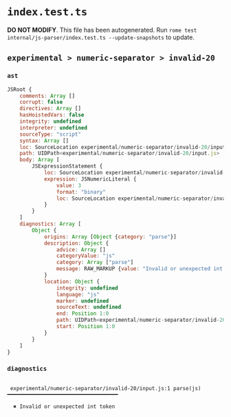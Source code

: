 # `index.test.ts`

**DO NOT MODIFY**. This file has been autogenerated. Run `rome test internal/js-parser/index.test.ts --update-snapshots` to update.

## `experimental > numeric-separator > invalid-20`

### `ast`

```javascript
JSRoot {
	comments: Array []
	corrupt: false
	directives: Array []
	hasHoistedVars: false
	integrity: undefined
	interpreter: undefined
	sourceType: "script"
	syntax: Array []
	loc: SourceLocation experimental/numeric-separator/invalid-20/input.js 1:0-2:0
	path: UIDPath<experimental/numeric-separator/invalid-20/input.js>
	body: Array [
		JSExpressionStatement {
			loc: SourceLocation experimental/numeric-separator/invalid-20/input.js 1:0-1:8
			expression: JSNumericLiteral {
				value: 3
				format: "binary"
				loc: SourceLocation experimental/numeric-separator/invalid-20/input.js 1:0-1:8
			}
		}
	]
	diagnostics: Array [
		Object {
			origins: Array [Object {category: "parse"}]
			description: Object {
				advice: Array []
				categoryValue: "js"
				category: Array ["parse"]
				message: RAW_MARKUP {value: "Invalid or unexpected int token"}
			}
			location: Object {
				integrity: undefined
				language: "js"
				marker: undefined
				sourceText: undefined
				end: Position 1:0
				path: UIDPath<experimental/numeric-separator/invalid-20/input.js>
				start: Position 1:0
			}
		}
	]
}
```

### `diagnostics`

```

 experimental/numeric-separator/invalid-20/input.js:1 parse(js) ━━━━━━━━━━━━━━━━━━━━━━━━━━━━━━━━━━━━

  ✖ Invalid or unexpected int token


```
